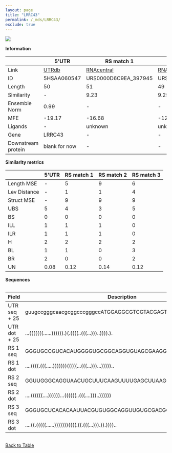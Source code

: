 ```yaml
---
layout: page
title: "LRRC43"
permalink: /_mds/LRRC43/
exclude: true
---
```




![](../../alns_9.28.22/aln_5HSAA060547_0.979.png?raw=true)


**Information**

| | 5'UTR       | RS match 1   | RS match 2  | RS match 3 |
| ---- | ----------- | ----------- | ----------- | ----------- |
| Link | <a href="http://utrdb.ba.itb.cnr.it/getutr/5HSAA060547/1" target="_blank" rel="noopener noreferrer">UTRdb</a>   | <a href="https://rnacentral.org/rna/URS0000D6C9EA/397945" target="_blank" rel="noopener noreferrer">RNAcentral</a>     |<a href="https://rnacentral.org/rna/URS0000D6BBBA/12908" target="_blank" rel="noopener noreferrer">RNAcentral</a>  | <a href="https://rnacentral.org/rna/URS0000E601FC/1736487" target="_blank" rel="noopener noreferrer">RNAcentral</a>   |
| ID | 5HSAA060547     | URS0000D6C9EA_397945     | URS0000D6BBBA_12908     | URS0000E601FC_1736487     |
| Length | 50     |  51    | 49   |  52    |
| Similarity | - | 9.23 | 9.25 | 9.83 |
| Ensemble Norm | 0.99 | - | - | - |
| MFE | -19.17 | -16.68 | -12.93 | -18.88 |
| Ligands | - | unknown | unknown | unknown |
| Gene | LRRC43 | - | - | - |
| Downstream protein | blank for now    |    -    | -  | - |


**Similarity metrics**

| | 5'UTR       | RS match 1   | RS match 2  | RS match 3 |
| ---- | ----------- | ----------- | ----------- | ----------- |
| Length MSE | - | 5 | 9 | 6 |
| Lev Distance | - | 1 | 1 | 4 |
| Struct MSE | - | 9 | 9 | 9 |
| UBS| 5 | 4 | 3 | 5 |
| BS | 0 | 0 | 0 | 0 |
| ILL | 1 | 1 | 1 | 0 |
| ILR | 1 | 1 | 1 | 0 |
| H | 2 | 2 | 2 | 2 |
| BL | 1 | 1 | 0 | 3 |
| BR | 2 | 0 | 0 | 2 |
| UN | 0.08 | 0.12 | 0.14 | 0.12 |

**Sequences**


<div style="overflow-x:auto;">

<table>
<colgroup>
<col width="30%" />
<col width="70%" />
</colgroup>
<thead>
<tr class="header">
<th>Field</th>
<th>Description</th>
</tr>
</thead>
<tbody>
<tr>
<td markdown="span">UTR seq + 25 </td>
<td markdown="span"> guugccgggcaacgcggcccgggccATGGAGGCGTCGTACGAGTCCGAGT </td>
</tr>
<tr>
<td markdown="span">UTR dot + 25  </td>
<td markdown="span"> ...(((((((......)))))).)(.((((..(((...)))..)))).).
</td>
</tr>


<tr>
<td markdown="span">RS 1 seq </td>
<td markdown="span"> GGGUGCCGUCACAUGGGGUGCGGCAGGUGUAGCGAAGGUCGGGCCGCCUCG
</td>
</tr>


<tr>
<td markdown="span">RS 1 dot </td>
<td markdown="span"> ....((((.(((.....)))))))(((((...(((...)))...)))))..
</td>
</tr>


<tr>
<td markdown="span">RS 2 seq </td>
<td markdown="span"> GGUUGGGCAGGUAACUGCUUUCAAGUUUUGAGCUUAAGGGUGGAAAGCU
</td>
</tr>


<tr>
<td markdown="span">RS 2 dot </td>
<td markdown="span"> ....((((((....))))))...((((((..(((....)))..))))))
</td>
</tr>


<tr>
<td markdown="span">RS 3 seq </td>
<td markdown="span"> GGGUGCUCACACAAUUACGUGUGGCAGGUUGUGCGACGGUCGGGCCGCCUCG
</td>
</tr>


<tr>
<td markdown="span">RS 3 dot </td>
<td markdown="span"> ....((.(((((......)))))))((((.((.(((...))).)).))))..
</td>
</tr>

</tbody>
</table>


</div>


[Back to Table](../../display)
